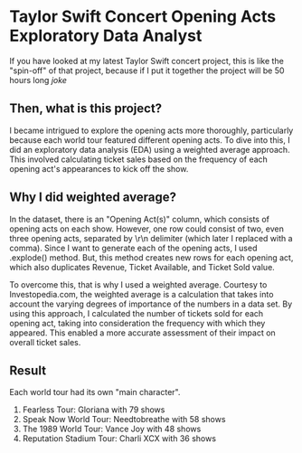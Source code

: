 # Taylor Swift Concert Opening Acts Exploratory Data Analyst

If you have looked at my latest Taylor Swift concert project, this is like the "spin-off" of that project, because if I put it together the project will be 50 hours long *joke*

## Then, what is this project?
I became intrigued to explore the opening acts more thoroughly, particularly because each world tour featured different opening acts. To dive into this, I did an exploratory data analysis (EDA) using a weighted average approach. This involved calculating ticket sales based on the frequency of each opening act's appearances to kick off the show.

## Why I did weighted average?
In the dataset, there is an "Opening Act(s)" column, which consists of opening acts on each show. However, one row could consist of two, even three opening acts, separated by \r\n delimiter (which later I replaced with a comma). Since I want to generate each of the opening acts, I used .explode() method. But, this method creates new rows for each opening act, which also duplicates Revenue, Ticket Available, and Ticket Sold value.

To overcome this, that is why I used a weighted average. Courtesy to Investopedia.com, the weighted average is a calculation that takes into account the varying degrees of importance of the numbers in a data set. By using this approach, I calculated the number of tickets sold for each opening act, taking into consideration the frequency with which they appeared. This enabled a more accurate assessment of their impact on overall ticket sales.

## Result
Each world tour had its own "main character".
1) Fearless Tour: Gloriana with 79 shows
2) Speak Now World Tour: Needtobreathe with 58 shows
3) The 1989 World Tour: Vance Joy with 48 shows
4) Reputation Stadium Tour: Charli XCX with 36 shows
